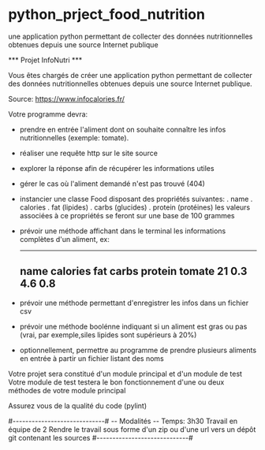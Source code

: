 # python_prject_food_nutrition
une application python permettant de collecter des données nutritionnelles obtenues depuis une source Internet publique


*** Projet InfoNutri ***

Vous êtes chargés de créer une application python permettant de collecter des données nutritionnelles
obtenues depuis une source Internet publique.

Source: https://www.infocalories.fr/

Votre programme devra:
- prendre en entrée l'aliment dont on souhaite connaître les infos nutritionnelles (exemple: tomate).
- réaliser une requête http sur le site source
- explorer la réponse afin de récupérer les informations utiles
- gérer le cas où l'aliment demandé n'est pas trouvé (404)
- instancier une classe Food disposant des propriétés suivantes:
  . name
  . calories
  . fat (lipides)
  . carbs (glucides)
  . protein (protéines)
  les valeurs associées à ce propriétés se feront sur une base de 100 grammes
- prévoir une méthode affichant dans le terminal les informations complètes d'un aliment, ex:
  
  ---------------------------------------
  name    calories  fat   carbs   protein
  tomate  21        0.3   4.6     0.8
  ---------------------------------------
  
- prévoir une méthode permettant d'enregistrer les infos dans un fichier csv
- prévoir une méthode boolénne indiquant si un aliment est gras ou pas
  (vrai, par exemple,siles lipides sont supérieurs à 20%)

- optionnellement, permettre au programme de prendre plusieurs aliments en entrée 
à partir un fichier listant des noms


Votre projet sera constitué d'un module principal et d'un module de test
Votre module de test testera le bon fonctionnement d'une ou deux méthodes de votre module principal

Assurez vous de la qualité du code (pylint)


#-----------------------------#
-- Modalités --
Temps: 3h30
Travail en équipe de 2
Rendre le travail sous forme d'un zip ou d'une url 
vers un dépôt git contenant les sources
#-----------------------------#
